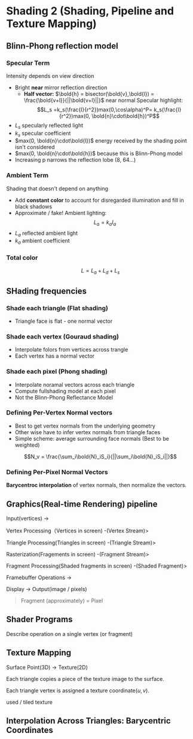 # Shading 2 (Shading, Pipeline and Texture Mapping)
## Blinn-Phong reflection model
### Specular Term
Intensity depends on view direction
* Bright **near** mirror reflection direction
  * **Half vector:** $\bold{h} = bisector(\bold{v},\bold{l}) = \frac{\bold{v+l}}{||\bold{v+l}||}$ near normal
Specular highlight:
$$L_s =k_s(\frac{I}{r^2})max(0,\cos\alpha)^P= k_s(\frac{I}{r^2})max(0, \bold{n}\cdot\bold{h})^P$$
* $L_s$ specularly reflected light
* $k_s$ specular coefficient
* $max(0, \bold{n}\cdot\bold{l})$  energy received by the shading point isn't considered
* $max(0, \bold{n}\cdot\bold{h})$ because this is Blinn-Phong model
* Increasing p narrows the reflection lobe (8, 64...)

### Ambient Term
Shading that doesn't depend on anything
* Add **constant color** to account for disregarded illumination and fill in black shadows
* Approximate / fake!
Ambient lighting:  
$$L_a = k_a I_a$$
* $L_a$ reflected ambient light
* $k_a$ ambient coefficient

### Total color
$$L = L_a + L_d + L_s$$

## SHading frequencies
### Shade each triangle (Flat shading)
* Triangle face is flat - one normal vector

### Shade each vertex (Gouraud shading)
* Interpolate folors from vertices across trangle
* Each vertex has a normal vector

### Shade each pixel (Phong shading)
* Interpolate noramal vectors across each triangle
* Compute fullshading model at each pixel
* Not the Blinn-Phong Reflectance Model

### Defining Per-Vertex Normal vectors
* Best to get vertex normals from the underlying geometry
* Other wise have to infer vertex normals from triangle faces
* Simple scheme: average surrounding face normals (Best to be weighted)

$$N_v = \frac{\sum_i\bold{N}_iS_i}{||\sum_i\bold{N}_iS_i||}$$

### Defining Per-Pixel Normal Vectors
**Barycentroc interpolation** of vertex normals, then normalize the vectors.

## Graphics(Real-time Rendering) pipeline
Input(vertices) ->  

Vertex Processing（Vertices in screen) -(Vertex Stream)> 

Triangle Processing(Triangles in screen) -(Triangle Stream)> 

Rasterization(Fragements in screen) -(Fragment Stream)> 

Fragment Processing(Shaded fragments in screen) -(Shaded Fragment)> 

Framebuffer Operations -> 

Display -> Output(image / pixels)

> Fragment (approximately) = Pixel

## Shader Programs
Describe operation on a single vertex (or fragment)

## Texture Mapping 
Surface Point(3D) -> Texture(2D)

Each triangle copies a piece of the texture image to the surface.

Each triangle vertex is assigned a texture coordinate$(u, v)$.

used / tiled texture

## Interpolation Across Triangles: Barycentric Coordinates